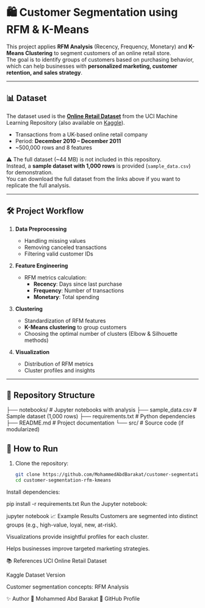 # 🛍️ Customer Segmentation using RFM & K-Means

This project applies **RFM Analysis** (Recency, Frequency, Monetary) and **K-Means Clustering** to segment customers of an online retail store.  
The goal is to identify groups of customers based on purchasing behavior, which can help businesses with **personalized marketing, customer retention, and sales strategy**.

---

## 📊 Dataset

The dataset used is the **[Online Retail Dataset](https://archive.ics.uci.edu/ml/datasets/online+retail)** from the UCI Machine Learning Repository (also available on [Kaggle](https://www.kaggle.com/datasets/ulrikthygepedersen/online-retail-dataset)).

- Transactions from a UK-based online retail company
- Period: **December 2010 – December 2011**
- ~500,000 rows and 8 features

⚠️ The full dataset (~44 MB) is not included in this repository.  
Instead, a **sample dataset with 1,000 rows** is provided (`sample_data.csv`) for demonstration.  
You can download the full dataset from the links above if you want to replicate the full analysis.

---

## 🛠️ Project Workflow

1. **Data Preprocessing**
   - Handling missing values
   - Removing canceled transactions
   - Filtering valid customer IDs

2. **Feature Engineering**
   - RFM metrics calculation:
     - **Recency**: Days since last purchase  
     - **Frequency**: Number of transactions  
     - **Monetary**: Total spending  

3. **Clustering**
   - Standardization of RFM features
   - **K-Means clustering** to group customers
   - Choosing the optimal number of clusters (Elbow & Silhouette methods)

4. **Visualization**
   - Distribution of RFM metrics
   - Cluster profiles and insights

---

## 📂 Repository Structure

├── notebooks/ # Jupyter notebooks with analysis
├── sample_data.csv # Sample dataset (1,000 rows)
├── requirements.txt # Python dependencies
├── README.md # Project documentation
└── src/ # Source code (if modularized)



## 🚀 How to Run

1. Clone the repository:
   ```bash
   git clone https://github.com/MohammedAbdBarakat/customer-segmentation-rfm-kmeans.git
   cd customer-segmentation-rfm-kmeans
Install dependencies:


pip install -r requirements.txt
Run the Jupyter notebook:


jupyter notebook
📈 Example Results
Customers are segmented into distinct groups (e.g., high-value, loyal, new, at-risk).

Visualizations provide insightful profiles for each cluster.

Helps businesses improve targeted marketing strategies.

📚 References
UCI Online Retail Dataset

Kaggle Dataset Version

Customer segmentation concepts: RFM Analysis

✨ Author
👤 Mohammed Abd Barakat
🔗 GitHub Profile
